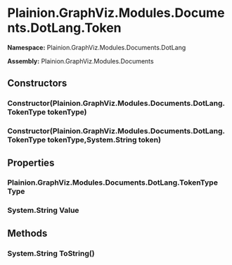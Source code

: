 
# Plainion.GraphViz.Modules.Documents.DotLang.Token

**Namespace:** Plainion.GraphViz.Modules.Documents.DotLang

**Assembly:** Plainion.GraphViz.Modules.Documents


## Constructors

### Constructor(Plainion.GraphViz.Modules.Documents.DotLang.TokenType tokenType)

### Constructor(Plainion.GraphViz.Modules.Documents.DotLang.TokenType tokenType,System.String token)


## Properties

### Plainion.GraphViz.Modules.Documents.DotLang.TokenType Type

### System.String Value


## Methods

### System.String ToString()
